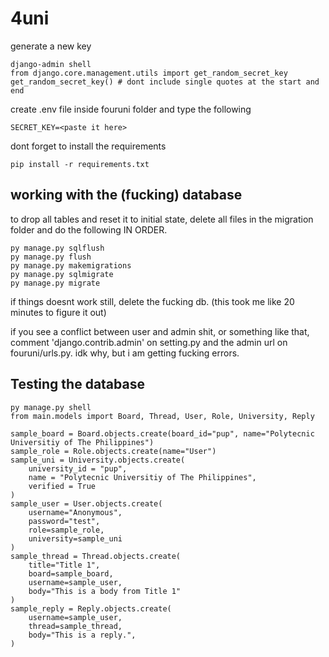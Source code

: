 # 4uni

generate a new key
```
django-admin shell
from django.core.management.utils import get_random_secret_key  
get_random_secret_key() # dont include single quotes at the start and end
```

create .env file inside fouruni folder and type the following
```
SECRET_KEY=<paste it here>
```

dont forget to install the requirements
```
pip install -r requirements.txt
```

## working with the (fucking) database
to drop all tables and reset it to initial state, delete all files in the migration folder and do the following IN ORDER.
```
py manage.py sqlflush
py manage.py flush
py manage.py makemigrations
py manage.py sqlmigrate
py manage.py migrate
```
if things doesnt work still, delete the fucking db. (this took me like 20 minutes to figure it out)

if you see a conflict between user and admin shit, or something like that, comment 'django.contrib.admin' on setting.py and the admin url on fouruni/urls.py. idk why, but i am getting fucking errors.

## Testing the database
```
py manage.py shell
from main.models import Board, Thread, User, Role, University, Reply

sample_board = Board.objects.create(board_id="pup", name="Polytecnic Universitiy of The Philippines")
sample_role = Role.objects.create(name="User")
sample_uni = University.objects.create(
    university_id = "pup",
    name = "Polytecnic Universitiy of The Philippines",
    verified = True
)
sample_user = User.objects.create(
    username="Anonymous",
    password="test",
    role=sample_role,
    university=sample_uni
)
sample_thread = Thread.objects.create(
    title="Title 1",
    board=sample_board,
    username=sample_user,
    body="This is a body from Title 1"
)
sample_reply = Reply.objects.create(
    username=sample_user,
    thread=sample_thread,
    body="This is a reply.",
)
```